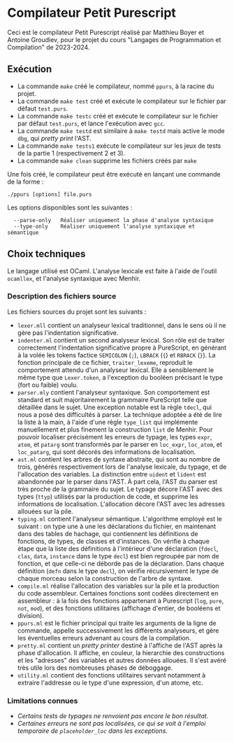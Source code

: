 # Compilateur Petit Purescript
Ceci est le compilateur Petit Purescript réalisé par Matthieu Boyer et Antoine Groudiev, pour le projet du cours "Langages de Programmation et Compilation" de 2023-2024.

## Exécution
- La commande `make` créé le compilateur, nommé `ppurs`, à la racine du projet.
- La commande `make test` créé et exécute le compilateur sur le fichier par défaut `test.purs`.
- La commande `make testc` créé et exécute le compilateur sur le fichier par défaut `test.purs`, et lance l'exécution avec `gcc`.
- La commande `make testd` est similaire à `make testd` mais active le mode `dbg`, qui *pretty print* l'AST.
- La commande `make tests1` exécute le compilateur sur les jeux de tests de la partie 1 (respectivement 2 et 3).
- La commande `make clean` supprime les fichiers créés par `make`

Une fois créé, le compilateur peut être exécuté en lançant une commande de la forme :
```
./ppurs [options] file.purs
```
Les options disponibles sont les suivantes :
```
  --parse-only   Réaliser uniquement la phase d'analyse syntaxique
  --type-only    Réaliser uniquement l'analyse syntaxique et sémantique
```

## Choix techniques
Le langage utilisé est OCaml. L'analyse lexicale est faite à l'aide de l'outil `ocamllex`, et l'analyse syntaxique avec Menhir.
### Description des fichiers source
Les fichiers sources du projet sont les suivants :
- `lexer.mll` contient un analyseur lexical traditionnel, dans le sens où il ne gère pas l'indentation significative.
- `indenter.ml` contient un second analyseur lexical. Son rôle est de traiter correctement l'indentation significative propre à PureScript, en générant à la volée les tokens factice `SEMICOLON` (`;`), `LBRACK` (`{`) et `RBRACK` (`}`). La fonction principale de ce fichier, `traiter_lexeme`, reproduit le comportement attendu d'un analyseur lexical. Elle a sensiblement le même type que `Lexer.token`, a l'exception du booléen précisant le type (fort ou faible) voulu.
- `parser.mly` contient l'analyseur syntaxique. Son comportement est standard et suit majoritairement la grammaire PureScript telle que détaillée dans le sujet. Une exception notable est la règle `tdecl`, qui nous a posé des difficultés à parser. La technique adoptée a été de lire la liste à la main, à l'aide d'une règle `type_list` qui implémente manuellement et plus finement la construction `list` de Menhir. Pour pouvoir localiser précisément les erreurs de typage, les types `expr`, `atom`, et `patarg` sont transformés par le parser en `loc_expr`, `loc_atom`, et `loc_patarg`, qui sont décorés des informations de localisation.
- `ast.ml` contient les arbres de syntaxe abstraite, qui sont au nombre de trois, générés respectivement lors de l'analyse lexicale, du typage, et de l'allocation des variables. La distinction entre `uident` et `lident` est abandonnée par le parser dans l'AST. À part cela, l'AST du parser est très proche de la grammaire du sujet. Le typage décore l'AST avec des types (`ttyp`) utilisés par la production de code, et supprime les informations de localisation. L'allocation décore l'AST avec les adresses allouées sur la pile. 
- `typing.ml` contient l'analyseur sémantique. L'algorithme employé est le suivant : on type une à une les déclarations du fichier, en maintenant dans des tables de hachage, qui contiennent les définitions de fonctions, de types, de classes et d'instances. On vérifie à chaque étape que la liste des définitions à l'intérieur d'une déclaration (`fdecl`, `clas`, `data`, `instance` dans le type `decl`) est bien regroupée par nom de fonction, et que celle-ci ne déborde pas de la déclaration. Dans chaque définition (`defn` dans le type `decl`), on vérifie récursivement le type de chaque morceau selon la construction de l'arbre de syntaxe. 
- `compile.ml` réalise l'allocation des variables sur la pile et la production du code assembleur. Certaines fonctions sont codées directement en assembleur : à la fois des fonctions appartenant à Purescript (`log`, `pure`, `not`, `mod`), et des fonctions utilitaires (affichage d'entier, de booléens et division).
- `ppurs.ml` est le fichier principal qui traite les arguments de la ligne de commande, appelle successivement les différents analyseurs, et gère les éventuelles erreurs advenant au cours de la compilation.
- `pretty.ml` contient un *pretty printer* destiné à l'affiche de l'AST après la phase d'allocation. Il affiche, en couleur, la hierarchie des constructions et les "adresses" des variables et autres données allouées. Il s'est avéré très utile lors des nombreuses phases de déboggage. 
- `utility.ml` contient des fonctions utilitaires servant notamment à extraire l'addresse ou le type d'une expression, d'un atome, etc.

### Limitations connues
- *Certains tests de typages ne renvoient pas encore le bon résultat.*
- *Certaines erreurs ne sont pas localisées, ce qui se voit à l'emploi temporaire de `placeholder_loc` dans les exceptions.*